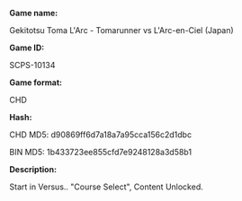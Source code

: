 **Game name:**

Gekitotsu Toma L'Arc - Tomarunner vs L'Arc-en-Ciel (Japan)

**Game ID:**

SCPS-10134

**Game format:**

CHD

**Hash:**

CHD MD5: d90869ff6d7a18a7a95cca156c2d1dbc

BIN MD5: 1b433723ee855cfd7e9248128a3d58b1

**Description:**

Start in Versus.. "Course Select", Content Unlocked.
